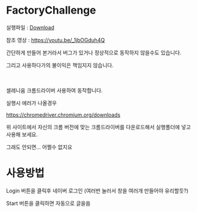 # FactoryChallenge

실행파일 : [Download](https://github.com/jikjky/FactoryChallenge/raw/master/Release.zip)

참조 영상 : https://youtu.be/_1jbOGduh4Q

간단하게 만들어 본거라서 버그가 있거나 정상적으로 동작하지 않을수도 있습니다.

그리고 사용하다가의 불이익은 책임지지 않습니다.

ㅤ

셀레니움 크롬드라이버 사용하여 동작합니다.

실행시 에러가 나올경우

https://chromedriver.chromium.org/downloads

위 사이트에서 자신의 크롬 버전에 맞는 크롬드라이버를 다운로드해서 실행폴더에 넣고 사용해 보세요.

그래도 안되면... 어쩔수 없지요

# 사용방법

Login 버튼을 클릭후 네이버 로그인 (여러번 눌러서 창을 여러개 만들어야 유리할듯?)

Start 버튼을 클릭하면 자동으로 글을씀
